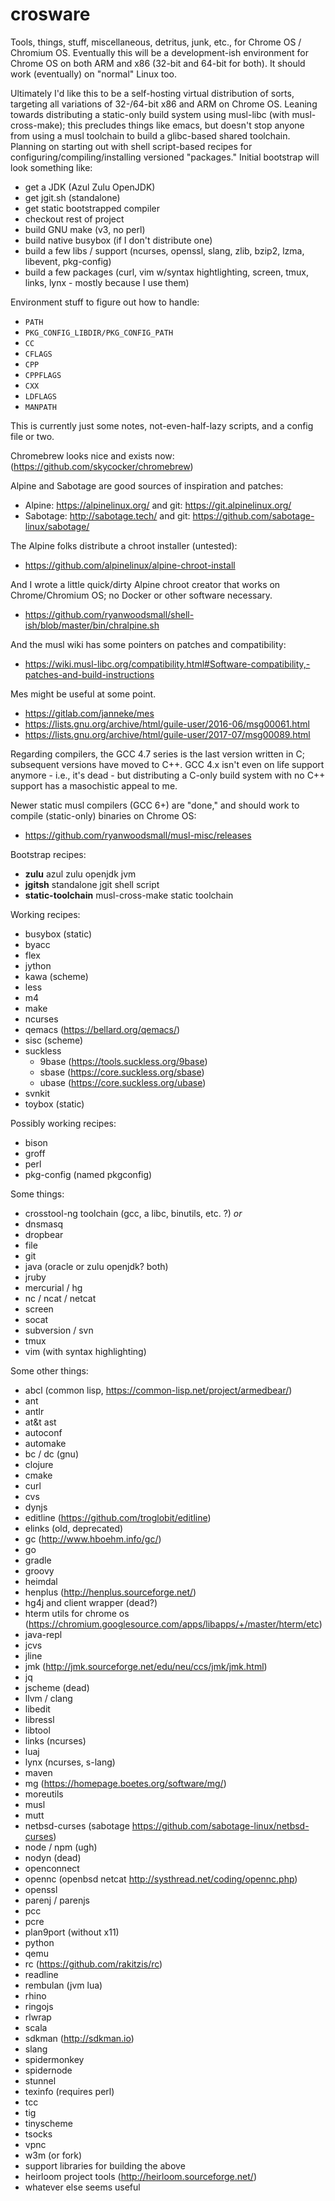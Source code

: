 # crosware
Tools, things, stuff, miscellaneous, detritus, junk, etc., for Chrome OS / Chromium OS. Eventually this will be a development-ish environment for Chrome OS on both ARM and x86 (32-bit and 64-bit for both). It should work (eventually) on "normal" Linux too.

Ultimately I'd like this to be a self-hosting virtual distribution of sorts, targeting all variations of 32-/64-bit x86 and ARM on Chrome OS. Leaning towards distributing a static-only build system using musl-libc (with musl-cross-make); this precludes things like emacs, but doesn't stop anyone from using a musl toolchain to build a glibc-based shared toolchain. Planning on starting out with shell script-based recipes for configuring/compiling/installing versioned "packages." Initial bootstrap will look something like:

- get a JDK (Azul Zulu OpenJDK)
- get jgit.sh (standalone)
- get static bootstrapped compiler
- checkout rest of project
- build GNU make (v3, no perl)
- build native busybox (if I don't distribute one)
- build a few libs / support (ncurses, openssl, slang, zlib, bzip2, lzma, libevent, pkg-config) 
- build a few packages (curl, vim w/syntax hightlighting, screen, tmux, links, lynx - mostly because I use them)

Environment stuff to figure out how to handle:

- ```PATH```
- ```PKG_CONFIG_LIBDIR/PKG_CONFIG_PATH```
- ```CC```
- ```CFLAGS```
- ```CPP```
- ```CPPFLAGS```
- ```CXX```
- ```LDFLAGS```
- ```MANPATH```

This is currently just some notes, not-even-half-lazy scripts, and a config file or two.

Chromebrew looks nice and exists now: (https://github.com/skycocker/chromebrew)

Alpine and Sabotage are good sources of inspiration and patches:

- Alpine: https://alpinelinux.org/ and git: https://git.alpinelinux.org/
- Sabotage: http://sabotage.tech/ and git: https://github.com/sabotage-linux/sabotage/

The Alpine folks distribute a chroot installer (untested):

- https://github.com/alpinelinux/alpine-chroot-install

And I wrote a little quick/dirty Alpine chroot creator that works on Chrome/Chromium OS; no Docker or other software necessary.

- https://github.com/ryanwoodsmall/shell-ish/blob/master/bin/chralpine.sh

And the musl wiki has some pointers on patches and compatibility:

- https://wiki.musl-libc.org/compatibility.html#Software-compatibility,-patches-and-build-instructions

Mes might be useful at some point.

- https://gitlab.com/janneke/mes
- https://lists.gnu.org/archive/html/guile-user/2016-06/msg00061.html
- https://lists.gnu.org/archive/html/guile-user/2017-07/msg00089.html

Regarding compilers, the GCC 4.7 series is the last version written in C; subsequent versions have moved to C++. GCC 4.x isn't even on life support anymore - i.e., it's dead - but distributing a C-only build system with no C++ support has a masochistic appeal to me.

Newer static musl compilers (GCC 6+) are "done," and should work to compile (static-only) binaries on Chrome OS:

- https://github.com/ryanwoodsmall/musl-misc/releases

Bootstrap recipes:
- **zulu** azul zulu openjdk jvm
- **jgitsh** standalone jgit shell script
- **static-toolchain** musl-cross-make static toolchain

Working recipes:
- busybox (static)
- byacc
- flex
- jython
- kawa (scheme)
- less
- m4
- make
- ncurses
- qemacs (https://bellard.org/qemacs/)
- sisc (scheme)
- suckless
  - 9base (https://tools.suckless.org/9base)
  - sbase (https://core.suckless.org/sbase)
  - ubase (https://core.suckless.org/ubase)
- svnkit 
- toybox (static)

Possibly working recipes:
- bison
- groff
- perl
- pkg-config (named pkgconfig)

Some things:
- crosstool-ng toolchain (gcc, a libc, binutils, etc. ?) _or_
- dnsmasq
- dropbear
- file
- git
- java (oracle or zulu openjdk? both)
- jruby
- mercurial / hg
- nc / ncat / netcat
- screen
- socat
- subversion / svn
- tmux
- vim (with syntax highlighting)

Some other things:
- abcl (common lisp, https://common-lisp.net/project/armedbear/)
- ant
- antlr
- at&t ast
- autoconf
- automake
- bc / dc (gnu)
- clojure
- cmake
- curl
- cvs
- dynjs
- editline (https://github.com/troglobit/editline)
- elinks (old, deprecated)
- gc (http://www.hboehm.info/gc/)
- go
- gradle
- groovy
- heimdal
- henplus (http://henplus.sourceforge.net/)
- hg4j and client wrapper (dead?)
- hterm utils for chrome os (https://chromium.googlesource.com/apps/libapps/+/master/hterm/etc)
- java-repl
- jcvs
- jline
- jmk (http://jmk.sourceforge.net/edu/neu/ccs/jmk/jmk.html)
- jq
- jscheme (dead)
- llvm / clang
- libedit
- libressl
- libtool
- links (ncurses)
- luaj
- lynx (ncurses, s-lang)
- maven
- mg (https://homepage.boetes.org/software/mg/)
- moreutils
- musl
- mutt
- netbsd-curses (sabotage https://github.com/sabotage-linux/netbsd-curses)
- node / npm (ugh)
- nodyn (dead)
- openconnect
- opennc (openbsd netcat http://systhread.net/coding/opennc.php)
- openssl
- parenj / parenjs
- pcc
- pcre
- plan9port (without x11)
- python
- qemu
- rc (https://github.com/rakitzis/rc)
- readline
- rembulan (jvm lua)
- rhino
- ringojs
- rlwrap
- scala
- sdkman (http://sdkman.io)
- slang
- spidermonkey
- spidernode
- stunnel
- texinfo (requires perl)
- tcc
- tig
- tinyscheme
- tsocks
- vpnc
- w3m (or fork)
- support libraries for building the above
- heirloom project tools (http://heirloom.sourceforge.net/)
- whatever else seems useful
